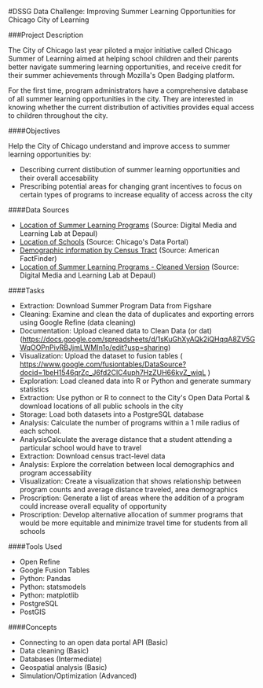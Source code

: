#DSSG Data Challenge: Improving Summer Learning Opportunities for Chicago City of Learning

###Project Description

The City of Chicago last year piloted a major initiative called Chicago Summer of Learning aimed at helping school children and their parents better navigate summering learning opportunities, and receive credit for their summer achievements through Mozilla's Open Badging platform.

For the first time, program administrators have a comprehensive database of all summer learning opportunities in the city. They are interested in knowing whether the current distribution of activities provides equal access to children throughout the city.

####Objectives

Help the City of Chicago understand and improve access to summer learning opportunities by:

- Describing current distibution of summer learning opportunities and their overall accesability
- Prescribing potential areas for changing grant incentives to focus on certain types of programs to increase equality of access across the city

####Data Sources

- [Location of Summer Learning Programs](http://files.figshare.com/1515450/schedule_program_export.csv) (Source: Digital Media and Learning Lab at Depaul)
- [Location of Schools]( https://data.cityofchicago.org/Education/CPS-Schools-2013-2014-Academic-Year/c7jj-qjvh) (Source: Chicago's Data Portal)
- [Demographic information by Census Tract](https://raw.githubusercontent.com/dssg/data-challenges/master/ChicagoCityOfLearning/data/chicago_acs.geojson) (Source: American FactFinder)
- [Location of Summer Learning Programs - Cleaned Version](https://github.com/dssg/data-challenges/raw/master/ChicagoCityOfLearning/data_clean/schedule_program_export.xls) (Source: Digital Media and Learning Lab at Depaul)

####Tasks

- Extraction: Download Summer Program Data from Figshare
- Cleaning: Examine and clean the data of duplicates and exporting errors using Google Refine (data cleaning)
- Documentation: Upload cleaned data to Clean Data (or dat) (https://docs.google.com/spreadsheets/d/1sKuGhXyAQk2iQHqqA8ZV5GWqOOPnPivRBJjmLWMIn1o/edit?usp=sharing)
- Visualization: Upload the dataset to fusion tables ( https://www.google.com/fusiontables/DataSource?docid=1beH1546qrZc_J6fd2ClC4uph7HzZUH66kvZ_wiqL )
- Exploration: Load cleaned data into R or Python and generate summary statistics
- Extraction: Use python or R to connect to the City's Open Data Portal & download locations of all public schools in the city
- Storage: Load both datasets into a PostgreSQL database
- Analysis: Calculate the number of programs within a 1 mile radius of each school.
- AnalysisCalculate the average distance that a student attending a particular school would have to travel
- Extraction: Download census tract-level data
- Analysis: Explore the correlation between local demographics and program accessability
- Visualization: Create a visualization that shows relationship between program counts and average distance traveled, area demographics
- Proscription: Generate a list of areas where the addition of a program could increase overall equality of opportunity
- Proscription: Develop alternative allocation of summer programs that would be more equitable and minimize travel time for students from all schools

####Tools Used
- Open Refine
- Google Fusion Tables
- Python: Pandas
- Python: statsmodels
- Python: matplotlib
- PostgreSQL
- PostGIS


####Concepts
- Connecting to an open data portal API (Basic)
- Data cleaning (Basic)
- Databases (Intermediate)
- Geospatial analysis (Basic)
- Simulation/Optimization (Advanced)


